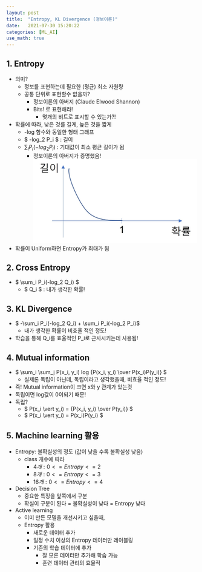 ```yaml
---
layout: post
title:  "Entropy, KL Divergence (정보이론)"
date:   2021-07-30 15:20:22
categories: [ML_AI]
use_math: true
---
```


## 1. Entropy
 * 의미? 
    * 정보를 표현하는데 필요한 (평균) 최소 자원량
    * 공통 단위로 표현할수 없을까?
        * 정보이론의 아버지 (Claude Elwood Shannon)
        * Bits! 로 표현해라!
            * 몇개의 비트로 표시할 수 있는가?!
 * 확률에 따라, 낮은 것를 길게, 높은 것을 짧게
    * -log 함수와 동일한 형태 그래프
    * $ -log_2 P_i $ : 길이
    * $\sum_i P_i(-log_2 P_i)$ : 기대값이 최소 평균 길이가 됨
        * 정보이론의 아버지가 증명했음!
 ![](/assets/image/KL_1.jpg)
 * 확률이 Uniform하면 Entropy가 최대가 됨

## 2. Cross Entropy
 * $ \sum_i P_i(-log_2 Q_i) $
    * $ Q_i $ : 내가 생각한 확률!

## 3. KL Divergence
 * $ -\sum_i P_i(-log_2 Q_i) + \sum_i P_i(-log_2 P_i)$
    * 내가 생각한 확률이 비효율 적인 정도!
 * 학습을 통해 Q_i를 효율적인 P_i로 근사시키는데 사용됨!

## 4. Mutual information
 * $ \sum_i \sum_j P(x_i, y_i) log {P(x_i, y_i) \over P(x_i)P(y_i)} $
    * 실제론 독립이 아닌데, 독립이라고 생각했을때, 비효율 적인 정도!
 * 즉! Mutual information이 크면 x와 y 관계가 있는것
 * 독립이면 log값이 0이되기 때문!
 * 독립?
    * $ P(x_i \vert y_i) = {P(x_i, y_i) \over P(y_i)} $
    * $ P(x_i \vert y_i) = P(x_i)P(y_i) $

## 5. Machine learning 활용
 * Entropy: 불확실성의 정도 (값이 낮을 수록 불확실성 낮음)
    * class 개수에 따라
        * $4개: 0 <= Entropy <= 2$
        * $8개: 0 <= Entropy <= 3$
        * $16개: 0 <= Entropy <= 4$
  * Decision Tree
    * 중요한 특징을 앞쪽에서 구분
    * 확실이 구분이 된다 = 불확실성이 낮다 = Entropy 낮다
  * Active learning    
    * 이미 만든 모델을 개선시키고 싶을때,
    * Entropy 활용
        * 새로운 데이터 추가
        * 일정 수치 이상의 Entropy 데이터만 레이블링
        * 기존의 학습 데이터에 추가
            * 잘 모른 데이터만 추가해 학습 가능
            * 훈련 데이터 관리의 효율적
